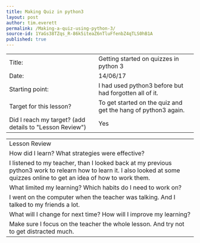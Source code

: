 ```yaml
---
title: Making Quiz in python3
layout: post
author: tim.everett
permalink: /Making-a-quiz-using-python-3/
source-id: 1YaGs38TZqs_R-86k5iteaZ6nTluFfenbZ4qTLS0hB1A
published: true
---
```

<table>
  <tr>
    <td>Title:</td>
    <td>Getting started on quizzes in python 3</td>
  </tr>
  <tr>
    <td>Date:</td>
    <td>14/06/17</td>
  </tr>
  <tr>
    <td>Starting point:</td>
    <td>I had used python3 before but had forgotten all of it.</td>
  </tr>
  <tr>
    <td>Target for this lesson?</td>
    <td>To get started on the quiz and get the hang of python3 again.</td>
  </tr>
  <tr>
    <td>Did I reach my target? 
(add details to "Lesson Review")</td>
    <td>Yes</td>
  </tr>
</table>


<table>
  <tr>
    <td>Lesson Review</td>
  </tr>
  <tr>
    <td>How did I learn? What strategies were effective? </td>
  </tr>
  <tr>
    <td>I listened to my teacher, than I looked back at my previous python3 work to relearn how to learn it. I also looked at some quizzes online to get an idea of how to work them.</td>
  </tr>
  <tr>
    <td>What limited my learning? Which habits do I need to work on? </td>
  </tr>
  <tr>
    <td>I went on the computer when the teacher was talking. And I talked to my friends a lot.</td>
  </tr>
  <tr>
    <td>What will I change for next time? How will I improve my learning?</td>
  </tr>
  <tr>
    <td>Make sure I focus on the teacher the whole lesson. And try not to get distracted much.</td>
  </tr>
</table>


